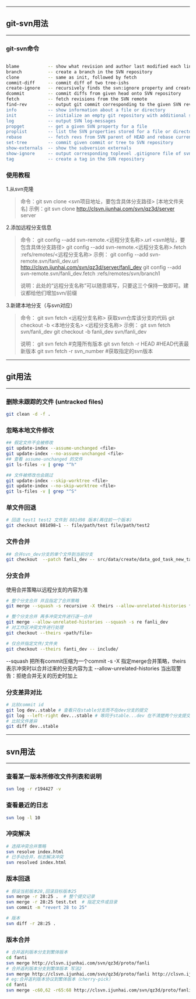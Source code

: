 ------
## **git-svn用法**

------
### git-svn命令
``` bash
																																																																	$ git svn
blame           -- show what revision and author last modified each line of a file:
branch          -- create a branch in the SVN repository
clone           -- same as init, followed by fetch
commit-diff     -- commit diff of two tree-ishs
create-ignore   -- recursively finds the svn:ignore property and creates .gitignore files
dcommit         -- commit diffs from given head onto SVN repository
fetch           -- fetch revisions from the SVN remote
find-rev        -- output git commit corresponding to the given SVN revision's hash
info            -- show information about a file or directory
init            -- initialize an empty git repository with additional svn data
log             -- output SVN log-messages
propget         -- get a given SVN property for a file
proplist        -- list the SVN properties stored for a file or directory
rebase          -- fetch revs from SVN parent of HEAD and rebase current work on it
set-tree        -- commit given commit or tree to SVN repository
show-externals  -- show the subversion externals
show-ignore     -- output corresponding toplevel .gitignore file of svn:ignore
tag             -- create a tag in the SVN repository
```
### 使用教程
1.从svn克隆
> 命令：git svn clone <svn项目地址，要包含具体分支路径> [本地文件夹名]
> 示例：git svn clone http://clsvn.ijunhai.com/svn/qz3d/server server

2.添加远程分支信息

> 命令：
> git config --add svn-remote.<远程分支名称>.url <svn地址，要包含具体分支路径>
> git config --add svn-remote.<远程分支名称>.fetch :refs/remotes/<远程分支名称>
> 示例：
> git config --add svn-remote.svn/fanli_dev.url http://clsvn.ijunhai.com/svn/qz3d/server/fanli_dev
> git config --add svn-remote.svn/fanli_dev.fetch :refs/remotes/svn/branch1
> 
> 说明：此处的“远程分支名称”可以随意填写，只要这三个保持一致即可。建议都给他们增加svn/前缀

3.新建本地分支（与svn对应）
> 命令：
> git svn fetch <远程分支名称> 获取svn仓库该分支的代码
> git checkout -b <本地分支名> <远程分支名称>
> 示例：
> git svn fetch svn/fanli_dev
> git checkout -b fanli_dev svn/fanli_dev
>
> 说明：
> git svn fetch                 #克隆所有版本
> git svn fetch -r HEAD         #HEAD代表最新版本
> git svn fetch -r svn_number   #获取指定的svn版本




------
## **git用法**

------
### 删除未跟踪的文件 (untracked files)
``` bash
git clean -d -f .
```
### 忽略本地文件修改
``` bash
## 假定文件不会被修改
git update-index --assume-unchanged <file>
git update-index --no-assume-unchanged <file>
## 查看 assume-unchanged 的文件
git ls-files -v | grep "^h"

## 文件被修改也会跳过
git update-index --skip-worktree <file>
git update-index --no-skip-worktree <file>
git ls-files -v | grep "^S"
```

### 单文件回退
```bash
# 回退 test1 test2 文件到 881d98 版本(再往前一个版本)
git checkout 881d98~1 -- file/path/test file/path/test2
```

### 文件合并
``` bash
## 合并svn_dev分支的单个文件到当前分支
git checkout  --patch fanli_dev -- src/data/create/data_god_task_new_task.erl
```

### 分支合并
使用合并策略以远程分支的内容为准
``` bash
# 整个分支合并 并且指定了合并策略
git merge --squash -s recursive -X theirs --allow-unrelated-histories fanli_dev

# 整个分支合并 再多冲突文件进行逐一合并
git merge --allow-unrelated-histories --squash -s re fanli_dev
# 对工作区冲突文件进行处理
git checkout --theirs <path/file>

# 仅合并指定文件/文件夹
git checkout --theirs fanti_dev -- include/
```
--squash 把所有commit压缩为一个commit
-s -X 指定merge合并策略，theirs 表示冲突时以合并过来的分支内容为主
--allow-unrelated-histories 当出现警告：拒绝合并无关的历史时加上



### 分支差异对比
```bash
# 比较commit id
git log dev..stable # 查看只在stable分支而不在dev分支的提交
git log --left-right dev...stable # 等同于stable...dev 在不清楚两个分支提交的情况下使用
# 比较文件差异
git diff dev..stable
```



------
## **svn用法**

------
### 查看某一版本所修改文件列表和说明

```bash
svn log -r r194427 -v
```

### 查看最近的日志
```bash
svn log -l 10
```

### 冲突解决
```bash
# 选择冲突合并策略
svn resolve index.html
# 已手动合并，标志解决冲突
svn resolved index.html
```

### 版本回退
``` bash
# 假设当前版本28,回滚目标版本25
svn merge -r 28:25 .  # 整个提交记录
svn merge -r 28:25 test.txt  # 指定文件或目录
svn commit -m "revert 28 to 25"

# 版本
svn diff -r 28:25 . 
```

### 版本合并
```bash
# 合并返利版本分支到繁体版本
cd fanti
svn merge http://clsvn.ijunhai.com/svn/qz3d/proto/fanli
# 合并返利版本分支到繁体版本 写法2
svn merge http://clsvn.ijunhai.com/svn/qz3d/proto/fanli http://clsvn.ijunhai.com/svn/qz3d/proto/fanti
# eg:合并返利版本协议到繁体版本（cherry-pick）
cd fanti
svn merge -c60,62 -r65:68 http://clsvn.ijunhai.com/svn/qz3d/proto/fanli
```


